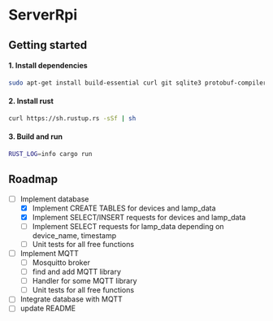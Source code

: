 # ServerRpi


## Getting started

#### 1. Install dependencies
```bash
sudo apt-get install build-essential curl git sqlite3 protobuf-compiler cmake libssl-dev
```

#### 2. Install rust
```bash
curl https://sh.rustup.rs -sSf | sh
```

#### 3. Build and run 
```bash
RUST_LOG=info cargo run
```

## Roadmap
- [ ] Implement database
    - [x] Implement CREATE TABLES for devices and lamp_data
    - [x] Implement SELECT/INSERT requests for devices and lamp_data
    - [ ] Implement SELECT requests for lamp_data depending on device_name, timestamp
    - [ ] Unit tests for all free functions
- [ ] Implement MQTT
    - [ ] Mosquitto broker
    - [ ] find and add MQTT library
    - [ ] Handler for some MQTT library 
    - [ ] Unit tests for all free functions
- [ ] Integrate database with MQTT
- [ ] update README
